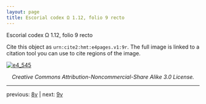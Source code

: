 ```yaml
---
layout: page
title: Escorial codex Ω 1.12, folio 9 recto
---
```


Escorial codex Ω 1.12, folio 9 recto

Cite this object as `urn:cite2:hmt:e4pages.v1:9r`.  The full image is linked to a citation tool you can use to cite regions of the image.

[![e4_545](http://www.homermultitext.org/iipsrv?IIIF=/project/homer/pyramidal/deepzoom/hmt/e4img/2017a/e4_545.tif/full/800,/0/default.jpg)](http://www.homermultitext.org/ict2/?urn=urn:cite2:hmt:e4img.2017a:e4_545) 

<p style="text-align: center; font-style: italic;">Creative Commons Attribution-Noncommercial-Share Alike 3.0 License.</p>

---

previous: [8v](../8v/) | next: [9v](../9v/)